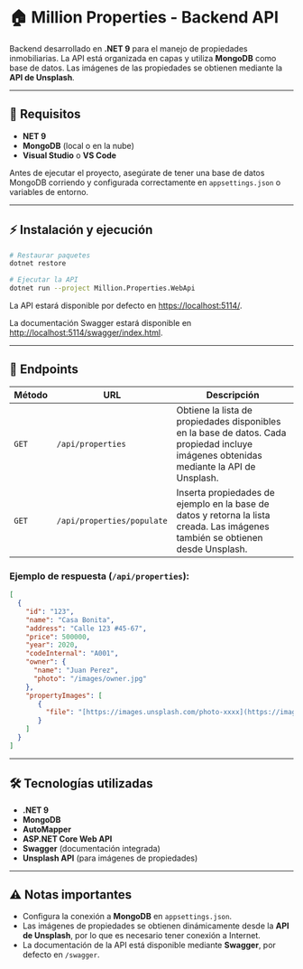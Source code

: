 # 🏠 Million Properties - Backend API

Backend desarrollado en **.NET 9** para el manejo de propiedades inmobiliarias. La API está organizada en capas y utiliza **MongoDB** como base de datos. Las imágenes de las propiedades se obtienen mediante la **API de Unsplash**.

---

## 📝 Requisitos

* **NET 9**
* **MongoDB** (local o en la nube)
* **Visual Studio** o **VS Code**

Antes de ejecutar el proyecto, asegúrate de tener una base de datos MongoDB corriendo y configurada correctamente en `appsettings.json` o variables de entorno.

---

## ⚡ Instalación y ejecución

```bash
# Restaurar paquetes
dotnet restore

# Ejecutar la API
dotnet run --project Million.Properties.WebApi
```

La API estará disponible por defecto en [https://localhost:5114/](http://localhost:5114/).

La documentación Swagger estará disponible en [http://localhost:5114/swagger/index.html](http://localhost:5114/swagger/index.html).

---

## 🚀 Endpoints

| Método | URL                       | Descripción                                                                                              |
|--------|---------------------------|----------------------------------------------------------------------------------------------------------|
| `GET`  | `/api/properties`         | Obtiene la lista de propiedades disponibles en la base de datos. Cada propiedad incluye imágenes obtenidas mediante la API de Unsplash. |
| `GET`  | `/api/properties/populate`| Inserta propiedades de ejemplo en la base de datos y retorna la lista creada. Las imágenes también se obtienen desde Unsplash.       |

### Ejemplo de respuesta (`/api/properties`):

```json
[
  {
    "id": "123",
    "name": "Casa Bonita",
    "address": "Calle 123 #45-67",
    "price": 500000,
    "year": 2020,
    "codeInternal": "A001",
    "owner": {
      "name": "Juan Perez",
      "photo": "/images/owner.jpg"
    },
    "propertyImages": [
       {
         "file": "[https://images.unsplash.com/photo-xxxx](https://images.unsplash.com/photo-xxxx)"   
       }
    ]
  }
]
```

---
## 🛠 Tecnologías utilizadas

* **.NET 9**
* **MongoDB**
* **AutoMapper**
* **ASP.NET Core Web API**
* **Swagger** (documentación integrada)
* **Unsplash API** (para imágenes de propiedades)

---

## ⚠️ Notas importantes

* Configura la conexión a **MongoDB** en `appsettings.json`.
* Las imágenes de propiedades se obtienen dinámicamente desde la **API de Unsplash**, por lo que es necesario tener conexión a Internet.
* La documentación de la API está disponible mediante **Swagger**, por defecto en `/swagger`.

